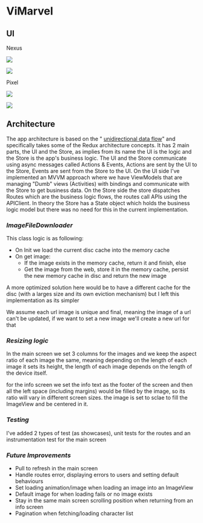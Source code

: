 # ViMarvel


## UI

Nexus

![](screenshots/Screenshot_1603491433.png)

![](screenshots/Screenshot_1603491437.png)

Pixel

![](screenshots/Screenshot_1603491695.png)

![](screenshots/Screenshot_1603491717.png)


## Architecture

The app architecture is based on the " [unidirectional data flow](https://proandroiddev.com/unidirectional-data-flow-on-android-the-blog-post-part-1-cadcf88c72f5)" and specifically takes some of the Redux architecture concepts.
It has 2 main parts, the UI and the Store, as implies from its name the UI is the logic and the Store is the app's business logic.
The UI and the Store communicate using async messages called Actions & Events, Actions are sent by the UI to the Store, Events are sent from the Store to the UI.
On the UI side I've implemented an MVVM approach where we have ViewModels that are managing "Dumb" views (Activities) with bindings and communicate with the Store to get business data.
On the Store side the store dispatches Routes which are the business logic flows, the routes call APIs using the APIClient. In theory the Store has a State object which holds the business logic model but there was no need for this in the current implementation.

### *ImageFileDownloader*

This class logic is as following:
- On Init we load the current disc cache into the memory cache
- On get image:
  - If the image exists in the memory cache, return it and finish, else
  -  Get the image from the web, store it in the memory cache, persist the new memory cache in disc and return the new image

A more optimized solution here would be to have a different cache for the disc (with a larges size and its own eviction mechanism)
but I left this implementation as its simpler

We assume each url image is unique and final, meaning the image of a url can't be updated, if we want to set a new image we'll create a new url for that

### *Resizing logic*

In the main screen we set 3 columns for the images and we keep the aspect ratio of each image the same, meaning depending on the length of each image it sets its height, the length of each image depends on the length of the device itself.

for the info screen we set the info text as the footer of the screen and then all the left space (including margins) would be filled by the image, so its ratio will vary in different screen sizes. the image is set to sclae to fill the ImageView and be centered in it.

### *Testing*

I've added 2 types of test (as showcases), unit tests for the routes and an instrumentation test for the main screen

### *Future Improvements*

- Pull to refresh in the main screen
- Handle routes error, displaying errors to users and setting default behaviours
- Set loading animation/image when loading an image into an ImageView
- Default image for when loading fails or no image exists
- Stay in the same main screen scrolling position when returning from an info screen
- Pagination when fetching/loading character list
